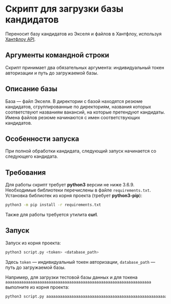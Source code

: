 # Скрипт для загрузки базы кандидатов

Переносит базу кандидатов из Экселя и файлов в Хантфлоу, используя [Хантфлоу API](https://github.com/huntflow/api).

## Аргументы командной строки

Скрипт принимает два обязательных аргумента: индивидуальный токен авторизации и путь до загружаемой базы.

## Описание базы

База&nbsp;&mdash; файл Экселя. В директории с базой находятся резюме кандидатов, сгруппированные по директориям, 
названия которых соответствуют названиям вакансий, на которые претендуют кандидаты. Имена файлов резюме начинаются с 
имен соответствующих кандидатов.

## Особенности запуска

При полной обработки кандидата, следующий запуск начинается со следующего кандидата.

## Требования

Для работы скрипт требует **python3** версии не ниже 3.6.9. Необходимые библиотеки перечислены в файле `requirements.txt`. 
Установка библиотек из корня проекта (требует **python3-pip**):

```bash
python3 -m pip install -r requirements.txt
```

Также для работы требуется утилита **curl**.

## Запуск

Запуск из корня проекта:

```bash
python3 script.py <token> <database_path>
```

Здесь `token`&nbsp;&mdash; индивидуальный токен авторизации, `database_path`&nbsp;&mdash; путь до загружаемой базы.

Например, для загрузки тестовой базы данных и для токена `aaaaaaaaaaaaaaaaaaaaaaaaaaaaaaaaaaaaaaaaaaaaaaaaaaaaaaaaaaaaaaaa` выполните из корня проекта:

```bash
python3 script.py aaaaaaaaaaaaaaaaaaaaaaaaaaaaaaaaaaaaaaaaaaaaaaaaaaaaaaaaaaaaaaaa './data/Тестовая база.xlsx'
```
